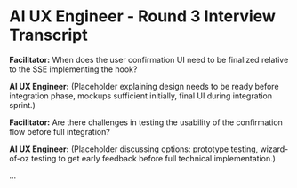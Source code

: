 # AI UX Engineer - Round 3 Interview Transcript

**Facilitator:** When does the user confirmation UI need to be finalized relative to the SSE implementing the hook?

**AI UX Engineer:** (Placeholder explaining design needs to be ready before integration phase, mockups sufficient initially, final UI during integration sprint.)

**Facilitator:** Are there challenges in testing the usability of the confirmation flow before full integration?

**AI UX Engineer:** (Placeholder discussing options: prototype testing, wizard-of-oz testing to get early feedback before full technical implementation.)

... 